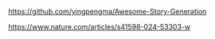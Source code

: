 https://github.com/yingpengma/Awesome-Story-Generation


https://www.nature.com/articles/s41598-024-53303-w
